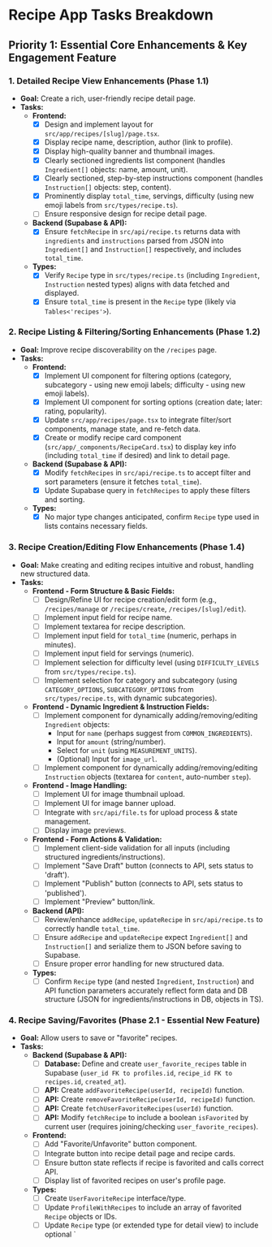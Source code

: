 # Recipe App Tasks Breakdown

## Priority 1: Essential Core Enhancements & Key Engagement Feature

### 1. Detailed Recipe View Enhancements (Phase 1.1)

- **Goal:** Create a rich, user-friendly recipe detail page.
- **Tasks:**
  - **Frontend:**
    - [x] Design and implement layout for `src/app/recipes/[slug]/page.tsx`.
    - [x] Display recipe name, description, author (link to profile).
    - [x] Display high-quality banner and thumbnail images.
    - [x] Clearly sectioned ingredients list component (handles `Ingredient[]` objects: name, amount, unit).
    - [x] Clearly sectioned, step-by-step instructions component (handles `Instruction[]` objects: step, content).
    - [x] Prominently display `total_time`, servings, difficulty (using new emoji labels from `src/types/recipe.ts`).
    - [ ] Ensure responsive design for recipe detail page.
  - **Backend (Supabase & API):**
    - [x] Ensure `fetchRecipe` in `src/api/recipe.ts` returns data with `ingredients` and `instructions` parsed from JSON into `Ingredient[]` and `Instruction[]` respectively, and includes `total_time`.
  - **Types:**
    - [x] Verify `Recipe` type in `src/types/recipe.ts` (including `Ingredient`, `Instruction` nested types) aligns with data fetched and displayed.
    - [x] Ensure `total_time` is present in the `Recipe` type (likely via `Tables<'recipes'>`).

### 2. Recipe Listing & Filtering/Sorting Enhancements (Phase 1.2)

- **Goal:** Improve recipe discoverability on the `/recipes` page.
- **Tasks:**
  - **Frontend:**
    - [x] Implement UI component for filtering options (category, subcategory - using new emoji labels; difficulty - using new emoji labels).
    - [x] Implement UI component for sorting options (creation date; later: rating, popularity).
    - [x] Update `src/app/recipes/page.tsx` to integrate filter/sort components, manage state, and re-fetch data.
    - [x] Create or modify recipe card component (`src/app/_components/RecipeCard.tsx`) to display key info (including `total_time` if desired) and link to detail page.
  - **Backend (Supabase & API):**
    - [x] Modify `fetchRecipes` in `src/api/recipe.ts` to accept filter and sort parameters (ensure it fetches `total_time`).
    - [x] Update Supabase query in `fetchRecipes` to apply these filters and sorting.
  - **Types:**
    - [x] No major type changes anticipated, confirm `Recipe` type used in lists contains necessary fields.

### 3. Recipe Creation/Editing Flow Enhancements (Phase 1.4)

- **Goal:** Make creating and editing recipes intuitive and robust, handling new structured data.
- **Tasks:**
  - **Frontend - Form Structure & Basic Fields:**
    - [ ] Design/Refine UI for recipe creation/edit form (e.g., `/recipes/manage` or `/recipes/create`, `/recipes/[slug]/edit`).
    - [ ] Implement input field for recipe name.
    - [ ] Implement textarea for recipe description.
    - [ ] Implement input field for `total_time` (numeric, perhaps in minutes).
    - [ ] Implement input field for servings (numeric).
    - [ ] Implement selection for difficulty level (using `DIFFICULTY_LEVELS` from `src/types/recipe.ts`).
    - [ ] Implement selection for category and subcategory (using `CATEGORY_OPTIONS`, `SUBCATEGORY_OPTIONS` from `src/types/recipe.ts`, with dynamic subcategories).
  - **Frontend - Dynamic Ingredient & Instruction Fields:**
    - [ ] Implement component for dynamically adding/removing/editing `Ingredient` objects:
      - Input for `name` (perhaps suggest from `COMMON_INGREDIENTS`).
      - Input for `amount` (string/number).
      - Select for `unit` (using `MEASUREMENT_UNITS`).
      - (Optional) Input for `image_url`.
    - [ ] Implement component for dynamically adding/removing/editing `Instruction` objects (textarea for `content`, auto-number `step`).
  - **Frontend - Image Handling:**
    - [ ] Implement UI for image thumbnail upload.
    - [ ] Implement UI for image banner upload.
    - [ ] Integrate with `src/api/file.ts` for upload process & state management.
    - [ ] Display image previews.
  - **Frontend - Form Actions & Validation:**
    - [ ] Implement client-side validation for all inputs (including structured ingredients/instructions).
    - [ ] Implement "Save Draft" button (connects to API, sets status to 'draft').
    - [ ] Implement "Publish" button (connects to API, sets status to 'published').
    - [ ] Implement "Preview" button/link.
  - **Backend (API):**
    - [ ] Review/enhance `addRecipe`, `updateRecipe` in `src/api/recipe.ts` to correctly handle `total_time`.
    - [ ] Ensure `addRecipe` and `updateRecipe` expect `Ingredient[]` and `Instruction[]` and serialize them to JSON before saving to Supabase.
    - [ ] Ensure proper error handling for new structured data.
  - **Types:**
    - [ ] Confirm `Recipe` type (and nested `Ingredient`, `Instruction`) and API function parameters accurately reflect form data and DB structure (JSON for ingredients/instructions in DB, objects in TS).

### 4. Recipe Saving/Favorites (Phase 2.1 - Essential New Feature)

- **Goal:** Allow users to save or "favorite" recipes.
- **Tasks:**
  - **Backend (Supabase & API):**
    - [ ] **Database:** Define and create `user_favorite_recipes` table in Supabase (`user_id FK to profiles.id`, `recipe_id FK to recipes.id`, `created_at`).
    - [ ] **API:** Create `addFavoriteRecipe(userId, recipeId)` function.
    - [ ] **API:** Create `removeFavoriteRecipe(userId, recipeId)` function.
    - [ ] **API:** Create `fetchUserFavoriteRecipes(userId)` function.
    - [ ] **API:** Modify `fetchRecipe` to include a boolean `isFavorited` by current user (requires joining/checking `user_favorite_recipes`).
  - **Frontend:**
    - [ ] Add "Favorite/Unfavorite" button component.
    - [ ] Integrate button into recipe detail page and recipe cards.
    - [ ] Ensure button state reflects if recipe is favorited and calls correct API.
    - [ ] Display list of favorited recipes on user's profile page.
  - **Types:**
    - [ ] Create `UserFavoriteRecipe` interface/type.
    - [ ] Update `ProfileWithRecipes` to include an array of favorited `Recipe` objects or IDs.
    - [ ] Update `Recipe` type (or extended type for detail view) to include optional `
